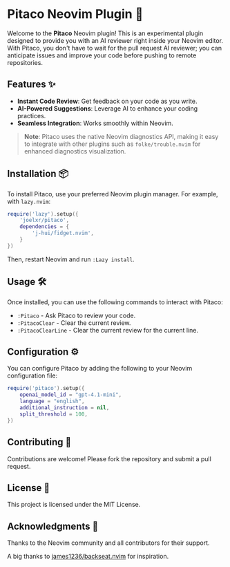 # Pitaco Neovim Plugin 🚀

Welcome to the **Pitaco** Neovim plugin! This is an experimental plugin designed to provide you with an AI reviewer right inside your Neovim editor. With Pitaco, you don't have to wait for the pull request AI reviewer; you can anticipate issues and improve your code before pushing to remote repositories.

## Features ✨

- **Instant Code Review**: Get feedback on your code as you write.
- **AI-Powered Suggestions**: Leverage AI to enhance your coding practices.
- **Seamless Integration**: Works smoothly within Neovim.

> **Note**: Pitaco uses the native Neovim diagnostics API, making it easy to integrate with other plugins such as `folke/trouble.nvim` for enhanced diagnostics visualization.

## Installation 📦

To install Pitaco, use your preferred Neovim plugin manager. For example, with `lazy.nvim`:

```lua
require('lazy').setup({
    'joelxr/pitaco',
    dependencies = {
        'j-hui/fidget.nvim',
    }
})
```

Then, restart Neovim and run `:Lazy install`.

## Usage 🛠️

Once installed, you can use the following commands to interact with Pitaco:

- `:Pitaco` - Ask Pitaco to review your code.
- `:PitacoClear` - Clear the current review.
- `:PitacoClearLine` - Clear the current review for the current line.

## Configuration ⚙️

You can configure Pitaco by adding the following to your Neovim configuration file:

```lua
require('pitaco').setup({
	openai_model_id = "gpt-4.1-mini",
	language = "english",
	additional_instruction = nil,
	split_threshold = 100,
})
```

## Contributing 🤝

Contributions are welcome! Please fork the repository and submit a pull request.

## License 📄

This project is licensed under the MIT License.

## Acknowledgments 🙏

Thanks to the Neovim community and all contributors for their support.

A big thanks to [james1236/backseat.nvim](https://github.com/james1236/backseat.nvim) for inspiration.
